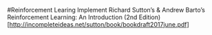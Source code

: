#Reinforcement Learing
Implement Richard Sutton’s & Andrew Barto’s Reinforcement Learning: An Introduction (2nd Edition) [http://incompleteideas.net/sutton/book/bookdraft2017june.pdf]
